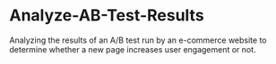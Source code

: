 # Analyze-AB-Test-Results
Analyzing the results of an A/B test run by an e-commerce website to determine whether a new page increases user engagement or not.
